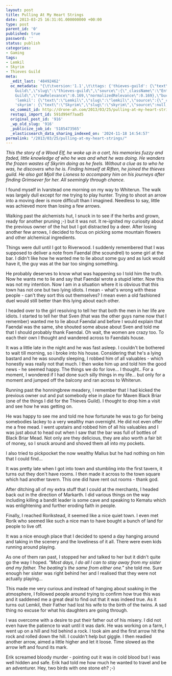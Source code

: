 ```yaml
---
layout: post
title: Pulling At My Heart Strings
date: 2013-03-25 16:31:01.000000000 +00:00
type: post
parent_id: '0'
published: true
password: ''
status: publish
categories:
- Gaming
tags:
- Lemkil
- Skyrim
- Thieves Guild
meta:
  _edit_last: '48492462'
  oc_metadata: "{\t\tversion:'1.1',\t\ttags: {'thieves-guild': {\"text\":\"Thieves
    Guild\",\"slug\":\"thieves-guild\",\"source\":{\"_className\":\"Entity\",\"url\":\"http://d.opencalais.com/genericHasher-1/949ab357-7d1e-30e0-b914-738689c581e0\",\"subjectURL\":null,\"type\":{\"_className\":\"ArtifactType\",\"url\":\"http://s.opencalais.com/1/type/em/e/Organization\",\"name\":\"Organization\"},\"name\":\"Thieves
    Guild\",\"rawRelevance\":0.169,\"normalizedRelevance\":0.169},\"bucketName\":\"current\",\"bucketPlacement\":\"auto\",\"_className\":\"Tag\"},
    'lemkil': {\"text\":\"Lemkil\",\"slug\":\"lemkil\",\"source\":{\"_className\":\"Entity\",\"url\":\"http://d.opencalais.com/pershash-1/decfd426-58f6-3070-93b4-f9a60c7b802b\",\"subjectURL\":null,\"type\":{\"_className\":\"ArtifactType\",\"url\":\"http://s.opencalais.com/1/type/em/e/Person\",\"name\":\"Person\"},\"name\":\"Lemkil\",\"rawRelevance\":0.271,\"normalizedRelevance\":0.271},\"bucketName\":\"current\",\"bucketPlacement\":\"auto\",\"_className\":\"Tag\"},
    'skyrim': {\"text\":\"Skyrim\",\"slug\":\"skyrim\",\"source\":null,\"bucketName\":\"current\",\"bucketPlacement\":\"auto\",\"_className\":\"Tag\"}}\t}"
  oc_commit_id: http://drone-ah.com/2013/03/25/pulling-at-my-heart-strings/1364229065
  restapi_import_id: 591d994f7aad5
  original_post_id: '916'
  _wp_old_slug: '916'
  _publicize_job_id: '5185473565'
  _elasticsearch_data_sharing_indexed_on: '2024-11-18 14:54:57'
permalink: "/2013/03/25/pulling-at-my-heart-strings/"
---
```


*This the story of a Wood Elf, he woke up in a cart, his memories fuzzy
and faded, little knowledge of who he was and what he was doing. He
wanders the frozen wastes of Skyrim doing as he feels. Without a clue as
to who he was, he discovers who he is. Finding himself at Riften, he
joined the thieves guild. He also got Mjoll the Lioness to accompany him
on his journeys after finding Grimsever for her. All seemingly through
chance.*

I found myself in Ivarstead one morning on my way to Whiterun. The walk
was largely dull except for me trying to play hunter. Trying to shoot an
arrow into a moving deer is more difficult than I imagined. Needless to
say, little was achieved more than losing a few arrows.

Walking past the alchemists hut, I snuck in to see if the herbs and
grown, ready for another pruning ;-) but it was not. It re-ignited my
curiosity about the previous owner of the hut but I got distracted by a
deer. After losing another few arrows, I decided to focus on picking
some mountain flowers and other alchemical ingredients.

Things were dull until I got to Riverwood. I suddenly remembered that I
was supposed to deliver a note from Faendal (the scoundrel) to some girl
at the bar. I didn\'t like how he wanted me to lie about some guy and as
luck would have it, the guy was at the bar too singing something.

He probably deserves to know what was happening so I told him the truth.
Now he wants me to lie and say that Faendal wrote a stupid letter. Now
this was not my intention. Now I am in a situation where it is obvious
that this town has not one but two lying idiots. I mean - what\'s wrong
with these people - can\'t they sort this out themselves? I mean even a
old fashioned duel would still better than this lying about each other.

I headed over to the girl resolving to tell her that both the men in her
life are idiots. I started to tell her that Sven (that was the other
guys name now that I remember) wanted me to lie about Faendal and before
I would explain that Faendal was the same, she shouted some abuse about
Sven and told me that I should probably thank Faendal. Oh wait, the
women are crazy too. To each their own I thought and wandered across to
Faendals house.

It was a little late in the night and he was fast asleep. I couldn\'t be
bothered to wait till morning, so i broke into his house. Considering
that he\'s a lying bastard and he was soundly sleeping, I robbed him of
all valuables - which honestly was really not that much. I then woke him
up and told him the good news - he seemed happy. The things we do for
love\... I thought.. For a moment, I wondered if I had done such silly
things in my life\... but only for a moment and jumped off the balcony
and ran across to Whiterun.

Running past the honningbrew meadery, I remember that I had kicked the
previous owner out and put somebody else in place for Maven Black Briar
(one of the things I did for the Thieves Guild). I thought to drop him a
visit and see how he was getting on.

He was happy to see me and told me how fortunate he was to go for being
somebodies lackey to a very wealthy man overnight. He did not even offer
me a free mead. I went upstairs and robbed him of all his valuables and
I was just about to head out when I saw that the bar was full of bottles
of Black Briar Mead. Not only are they delicious, they are also worth a
fair bit of money, so I snuck around and shoved them all into my
pockets.

I also tried to pickpocket the now wealthy Mallus but he had nothing on
him that I could find\...

It was pretty late when I got into town and stumbling into the first
tavern, it turns out they don\'t have rooms. I then made it across to
the town square which had another tavern. This one did have rent out
rooms - thank god.

After ditching all of my extra stuff that I could at the merchants, I
headed back out in the direction of Markarth. I did various things on
the way including killing a bandit leader is some cave and speaking to
Kematu which was enlightening and further eroding faith in people.

Finally, I reached Rorikstead, it seemed like a nice quiet town. I even
met Rorik who seemed like such a nice man to have bought a bunch of land
for people to live off.

It was a nice enough place that I decided to spend a day hanging around
and taking in the scenery and the loveliness of it all. There were even
kids running around playing.

As one of them ran past, I stopped her and talked to her but it didn\'t
quite go the way I hoped. *\"Most days, I do all I can to stay away from
my sister and my father. The beating\'s the same from either one.\"* she
told me. Sure enough her sister was right behind her and I realised that
they were not actually playing\...

This made me very curious and instead of hanging about soaking in the
atmosphere, I followed people around trying to confirm how true this was
and it saddened me a great deal to find out that it was indeed true. As
it turns out Lemkil, their Father had lost his wife to the birth of the
twins. A sad thing no excuse for what his daughters are going through.

I was overcome with a desire to put their father out of his misery. I
did not even have the patience to wait until it was dark. He was working
on a farm, I went up on a hill and hid behind a rock. I took aim and the
first arrow hit the rock and rolled down the hill. I couldn\'t help but
giggle. I then readied another arrow, aimed a little higher and let it
loose. Time slowed as the arrow left and found its mark.

Erik screamed bloody murder - pointing out it was in cold blood but I
was well hidden and safe. Erik had told me how much he wanted to travel
and be an adventurer. Hey, two birds with one stone eh? ;-)
